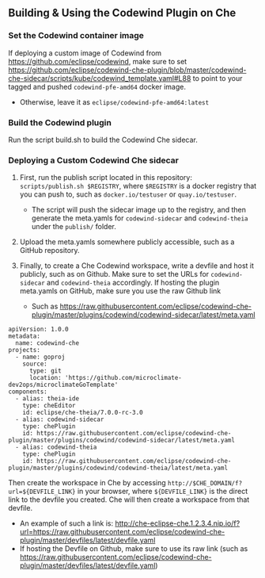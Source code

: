 ## Building & Using the Codewind Plugin on Che

### Set the Codewind container image

If deploying a custom image of Codewind from https://github.com/eclipse/codewind, make sure to set https://github.com/eclipse/codewind-che-plugin/blob/master/codewind-che-sidecar/scripts/kube/codewind_template.yaml#L88 to point to your tagged and pushed `codewind-pfe-amd64` docker image.
 - Otherwise, leave it as `eclipse/codewind-pfe-amd64:latest`

### Build the Codewind plugin

Run the script build.sh to build the Codewind Che sidecar.

### Deploying a Custom Codewind Che sidecar

1. First, run the publish script located in this repository: `scripts/publish.sh $REGISTRY`, where `$REGISTRY` is a docker registry that you can push to, such as `docker.io/testuser` or `quay.io/testuser`.
    - The script will push the sidecar image up to the registry, and then generate the meta.yamls for `codewind-sidecar` and `codewind-theia` under the `publish/` folder.

2. Upload the meta.yamls somewhere publicly accessible, such as a GitHub repository.

3. Finally, to create a Che Codewind workspace, write a devfile and host it publicly, such as on Github. Make sure to set the URLs for `codewind-sidecar` and `codewind-theia` accordingly. If hosting the plugin meta.yamls on GitHub, make sure you use the raw Github link
    - Such as https://raw.githubusercontent.com/eclipse/codewind-che-plugin/master/plugins/codewind/codewind-sidecar/latest/meta.yaml

```
apiVersion: 1.0.0
metadata:
  name: codewind-che
projects:
  - name: goproj
    source:
      type: git
      location: 'https://github.com/microclimate-dev2ops/microclimateGoTemplate'
components:
  - alias: theia-ide
    type: cheEditor
    id: eclipse/che-theia/7.0.0-rc-3.0
  - alias: codewind-sidecar
    type: chePlugin
    id: https://raw.githubusercontent.com/eclipse/codewind-che-plugin/master/plugins/codewind/codewind-sidecar/latest/meta.yaml
  - alias: codewind-theia
    type: chePlugin
    id: https://raw.githubusercontent.com/eclipse/codewind-che-plugin/master/plugins/codewind/codewind-theia/latest/meta.yaml
```
  
  Then create the workspace in Che by accessing `http://$CHE_DOMAIN/f?url=${DEVFILE_LINK}` in your browser, where `${DEVFILE_LINK}` is the direct link to the devfile you created. Che will then create a workspace from that devfile.
  - An example of such a link is: http://che-eclipse-che.1.2.3.4.nip.io/f?url=https://raw.githubusercontent.com/eclipse/codewind-che-plugin/master/devfiles/latest/devfile.yaml
  - If hosting the Devfile on Github, make sure to use its raw link (such as https://raw.githubusercontent.com/eclipse/codewind-che-plugin/master/devfiles/latest/devfile.yaml)


      